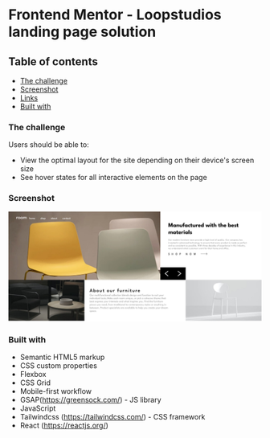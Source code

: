 # Frontend Mentor - Loopstudios landing page solution

## Table of contents

  - [The challenge](#the-challenge)
  - [Screenshot](#screenshot)
  - [Links](#links)
  - [Built with](#built-with)

### The challenge

Users should be able to:

- View the optimal layout for the site depending on their device's screen size
- See hover states for all interactive elements on the page

### Screenshot

![](./screenshot.jpg)


### Built with

- Semantic HTML5 markup
- CSS custom properties
- Flexbox
- CSS Grid
- Mobile-first workflow
- GSAP(https://greensock.com/) - JS library
- JavaScript
- Tailwindcss (https://tailwindcss.com/) - CSS framework
- React (https://reactjs.org/)

